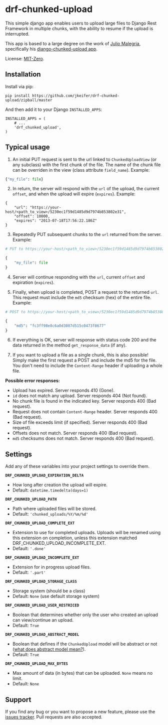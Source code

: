 drf-chunked-upload
==================

This simple django app enables users to upload large files to
Django Rest Framework in multiple chunks, with the ability to
resume if the upload is interrupted.

This app is based to a large degree on the work of
[Julio Malegria](https://github.com/juliomalegria),
specifically his [django-chunked-upload app](https://github.com/juliomalegria/django-chunked-upload). 

License: [MIT-Zero](https://romanrm.net/mit-zero).


Installation
------------

Install via pip:

    pip install https://github.com/jkeifer/drf-chunked-upload/zipball/master 

And then add it to your Django `INSTALLED_APPS`:

    INSTALLED_APPS = (
        # ...
        'drf_chunked_upload',
    )

Typical usage
-------------

1. An initial PUT request is sent to the url linked to
   `ChunkedUploadView` (or any subclass) with the first
   chunk of the file. The name of the chunk file can be
   overriden in the view (class attribute `field_name`).
   Example:

```python
{"my_file": file}
```

2. In return, the server will respond with the
   `url` of the upload,
   the current `offset`,
   and when the upload will
   expire (`expires`). Example:

```
{
    "url": "https://your-host/<path_to_view>/5230ec1f59d1485d9d7974b853802e31",
    "offset": 10000,
    "expires": "2013-07-18T17:56:22.186Z"
}
```

3. Repeatedly PUT subsequent chunks to the `url` returned from the server.
   Example:

```python
# PUT to https://your-host/<path_to_view>/5230ec1f59d1485d9d7974b853802e31

{
    "my_file": file
}
```

4. Server will continue responding with the `url`,
   current `offset` and expiration (`expires`).

5. Finally, when upload is completed, POST a request to the returned `url`.
   This request must include the ``md5`` checksum (hex) of the entire file.
   Example:

```python
# POST to https://your-host/<path_to_view>/5230ec1f59d1485d9d7974b853802e31

{
    "md5": "fc3ff98e8c6a0d3087d515c0473f8677"
}
```

6. If everything is OK, server will response with status code 200 and the data returned in the method `get_response_data` (if any).

7. If you want to upload a file as a single chunk, this is also possible!
   Simply make the first request a POST and include the md5 for the file.
   You don't need to include the `Content-Range` header if uploading a whole
   file.


**Possible error responses:**

- Upload has expired. Server responds 410 (Gone).
- `id` does not match any upload. Server responds 404 (Not found).
- No chunk file is found in the indicated key. Server responds 400 (Bad request).
- Request does not contain `Content-Range` header. Server responds 400 (Bad request).
- Size of file exceeds limit (if specified).  Server responds 400 (Bad request).
- Offsets does not match.  Server responds 400 (Bad request).
- `md5` checksums does not match. Server responds 400 (Bad request).


Settings
--------

Add any of these variables into your project settings to override them.

**`DRF_CHUNKED_UPLOAD_EXPIRATION_DELTA`**

- How long after creation the upload will expire.
- Default: `datetime.timedelta(days=1)`

**`DRF_CHUNKED_UPLOAD_PATH`**

- Path where uploaded files will be stored.
- Default: `'chunked_uploads/%Y/%m/%d'`

**`DRF_CHUNKED_UPLOAD_COMPLETE_EXT`**

- Extension to use for completed uploads.
  Uploads will be renamed using this extension on completion,
  unless this extension matched DRF_CHUNKED_UPLOAD_INCOMPLETE_EXT.
- Default: `'.done'`

**`DRF_CHUNKED_UPLOAD_INCOMPLETE_EXT`**

- Extension for in progress upload files.
- Default: `'.part'`

**`DRF_CHUNKED_UPLOAD_STORAGE_CLASS`**

- Storage system (should be a class)
- Default: `None` (use default storage system)

**`DRF_CHUNKED_UPLOAD_USER_RESTRICED`**

- Boolean that determines whether only the user who created
  an upload can view/continue an upload.
- Default: `True`

**`DRF_CHUNKED_UPLOAD_ABSTRACT_MODEL`**

- Boolean that defines if the `ChunkedUpload` model will be abstract or not
  ([what does abstract model mean?](https://docs.djangoproject.com/en/1.4/ref/models/options/#abstract)).
- Default: `True`

**`DRF_CHUNKED_UPLOAD_MAX_BYTES`**

- Max amount of data (in bytes) that can be uploaded. `None` means no limit.
- Default: `None`


Support
-------

If you find any bug or you want to propose a new feature,
please use the [issues tracker](https://github.com/jkeifer/drf-chunked-upload/issues).
Pull requests are also accepted.

